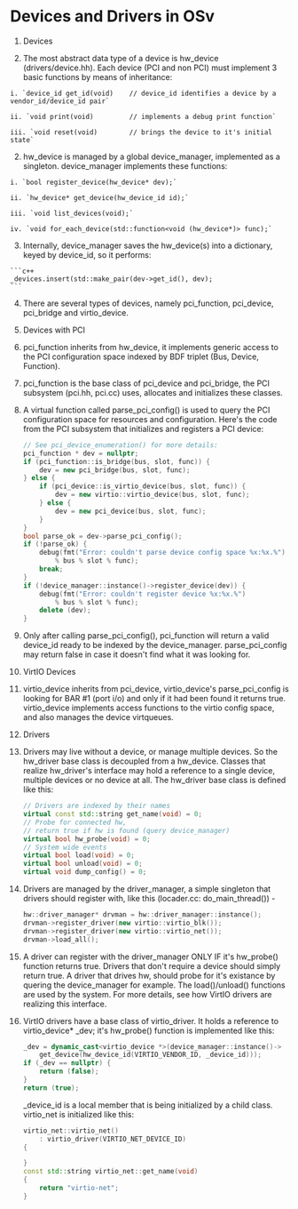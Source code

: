 Devices and Drivers in OSv
==========================

1. Devices

  1. The most abstract data type of a device is hw_device (drivers/device.hh). Each device (PCI and non PCI) must implement 3 basic functions by means of inheritance:
    
    i. `device_id get_id(void)    // device_id identifies a device by a vendor_id/device_id pair`
    
    ii. `void print(void)         // implements a debug print function`
    
    iii. `void reset(void)        // brings the device to it's initial state`

  2. hw_device is managed by a global device_manager, implemented as a singleton. device_manager implements these functions:
    
    i. `bool register_device(hw_device* dev);`
    
    ii. `hw_device* get_device(hw_device_id id);`
    
    iii. `void list_devices(void);`
    
    iv. `void for_each_device(std::function<void (hw_device*)> func);`
    
  3. Internally, device_manager saves the hw_device(s) into a dictionary, keyed by device_id, so it performs:
    
    ```c++
    _devices.insert(std::make_pair(dev->get_id(), dev);
    ```

  4. There are several types of devices, namely pci_function, pci_device, pci_bridge and virtio_device.

2. Devices with PCI
  1. pci_function inherits from hw_device, it implements generic access to the PCI configuration space indexed by BDF triplet (Bus, Device, Function).
  2. pci_function is the base class of pci_device and pci_bridge, the PCI subsystem (pci.hh, pci.cc) uses, allocates and initializes these classes.
  3. A virtual function called parse_pci_config() is used to query the PCI configuration space for resources and configuration. Here's the code from the PCI subsystem that initializes and registers a PCI device:
        
        ```c++
        // See pci_device_enumeration() for more details:
        pci_function * dev = nullptr;
        if (pci_function::is_bridge(bus, slot, func)) {
            dev = new pci_bridge(bus, slot, func);
        } else {
            if (pci_device::is_virtio_device(bus, slot, func)) {
                dev = new virtio::virtio_device(bus, slot, func);
            } else {
                dev = new pci_device(bus, slot, func);
            }
        } 
        bool parse_ok = dev->parse_pci_config();
        if (!parse_ok) {
            debug(fmt("Error: couldn't parse device config space %x:%x.%")
                % bus % slot % func);
            break;
        }
        if (!device_manager::instance()->register_device(dev)) {
            debug(fmt("Error: couldn't register device %x:%x.%")
                % bus % slot % func);
            delete (dev);
        }
        ```

  4. Only after calling parse_pci_config(), pci_function will return a valid device_id ready to be indexed by the device_manager. parse_pci_config may return false in case it doesn't find what it was looking for.

3. VirtIO Devices

  1. virtio_device inherits from pci_device, virtio_device's parse_pci_config is looking for BAR #1 (port i/o) and only if it had been found it returns true. virtio_device implements access functions to the virtio config space, and also manages the device virtqueues.
  
4. Drivers

  1. Drivers may live without a device, or manage multiple devices. So the hw_driver base class is decoupled from a hw_device. Classes that realize hw_driver's interface may hold a reference to a single device, multiple devices or no device at all. The hw_driver base class is defined like this:

        ```c++
        // Drivers are indexed by their names
        virtual const std::string get_name(void) = 0;
        // Probe for connected hw,
        // return true if hw is found (query device_manager)
        virtual bool hw_probe(void) = 0;
        // System wide events
        virtual bool load(void) = 0;
        virtual bool unload(void) = 0;
        virtual void dump_config() = 0;
        ```

  2. Drivers are managed by the driver_manager, a simple singleton that drivers should register with, like this (locader.cc: do_main_thread()) -
        
        ```c++
        hw::driver_manager* drvman = hw::driver_manager::instance();
        drvman->register_driver(new virtio::virtio_blk());
        drvman->register_driver(new virtio::virtio_net());
        drvman->load_all();
        ```

  3. A driver can register with the driver_manager ONLY IF it's hw_probe() function returns true. Drivers that don't require a device should simply return true. A driver that drives hw, should probe for it's existance by quering the device_manager for example. The load()/unload() functions are used by the system. For more details, see how VirtIO drivers are realizing this interface.

  4. VirtIO drivers have a base class of virtio_driver. It holds a reference to virtio_device* _dev; it's hw_probe() function is implemented like this:

        ```c++
        _dev = dynamic_cast<virtio_device *>(device_manager::instance()->
            get_device(hw_device_id(VIRTIO_VENDOR_ID, _device_id)));
        if (_dev == nullptr) {
            return (false);
        }
        return (true);
        ```
   
        _device_id is a local member that is being initialized by a child class. virtio_net is initialized like this:

        ```c++
        virtio_net::virtio_net()
            : virtio_driver(VIRTIO_NET_DEVICE_ID)
        {

        }
        const std::string virtio_net::get_name(void)
        { 
            return "virtio-net";
        }
        ```
